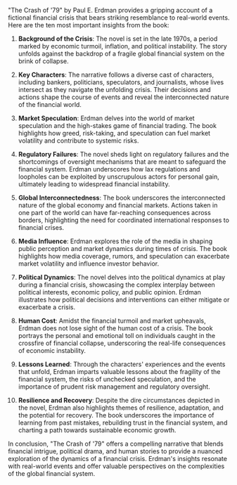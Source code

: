 "The Crash of '79" by Paul E. Erdman provides a gripping account of a fictional financial crisis that bears striking resemblance to real-world events. Here are the ten most important insights from the book:

1. **Background of the Crisis**: The novel is set in the late 1970s, a period marked by economic turmoil, inflation, and political instability. The story unfolds against the backdrop of a fragile global financial system on the brink of collapse.

2. **Key Characters**: The narrative follows a diverse cast of characters, including bankers, politicians, speculators, and journalists, whose lives intersect as they navigate the unfolding crisis. Their decisions and actions shape the course of events and reveal the interconnected nature of the financial world.

3. **Market Speculation**: Erdman delves into the world of market speculation and the high-stakes game of financial trading. The book highlights how greed, risk-taking, and speculation can fuel market volatility and contribute to systemic risks.

4. **Regulatory Failures**: The novel sheds light on regulatory failures and the shortcomings of oversight mechanisms that are meant to safeguard the financial system. Erdman underscores how lax regulations and loopholes can be exploited by unscrupulous actors for personal gain, ultimately leading to widespread financial instability.

5. **Global Interconnectedness**: The book underscores the interconnected nature of the global economy and financial markets. Actions taken in one part of the world can have far-reaching consequences across borders, highlighting the need for coordinated international responses to financial crises.

6. **Media Influence**: Erdman explores the role of the media in shaping public perception and market dynamics during times of crisis. The book highlights how media coverage, rumors, and speculation can exacerbate market volatility and influence investor behavior.

7. **Political Dynamics**: The novel delves into the political dynamics at play during a financial crisis, showcasing the complex interplay between political interests, economic policy, and public opinion. Erdman illustrates how political decisions and interventions can either mitigate or exacerbate a crisis.

8. **Human Cost**: Amidst the financial turmoil and market upheavals, Erdman does not lose sight of the human cost of a crisis. The book portrays the personal and emotional toll on individuals caught in the crossfire of financial collapse, underscoring the real-life consequences of economic instability.

9. **Lessons Learned**: Through the characters' experiences and the events that unfold, Erdman imparts valuable lessons about the fragility of the financial system, the risks of unchecked speculation, and the importance of prudent risk management and regulatory oversight.

10. **Resilience and Recovery**: Despite the dire circumstances depicted in the novel, Erdman also highlights themes of resilience, adaptation, and the potential for recovery. The book underscores the importance of learning from past mistakes, rebuilding trust in the financial system, and charting a path towards sustainable economic growth.

In conclusion, "The Crash of '79" offers a compelling narrative that blends financial intrigue, political drama, and human stories to provide a nuanced exploration of the dynamics of a financial crisis. Erdman's insights resonate with real-world events and offer valuable perspectives on the complexities of the global financial system.